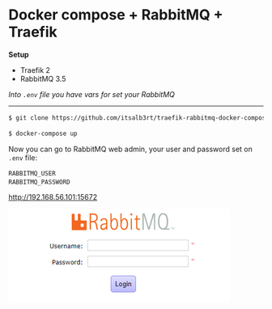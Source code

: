 # Docker compose + RabbitMQ + Traefik

**Setup**
- Traefik 2
- RabbitMQ 3.5

*Into `.env` file you have vars for set your RabbitMQ*

---

```bash
$ git clone https://github.com/itsalb3rt/traefik-rabbitmq-docker-compose
```

```bash
$ docker-compose up
```

Now you can go to RabbitMQ web admin, your user and password set on `.env` file:

```bash
RABBITMQ_USER
RABBITMQ_PASSWORD
```
http://192.168.56.101:15672

![](./docs/rabbitmq-login.png)
